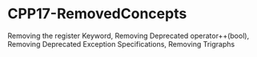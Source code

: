 # CPP17-RemovedConcepts
Removing the register Keyword,  Removing Deprecated operator++(bool), Removing Deprecated Exception Specifications, Removing Trigraphs
